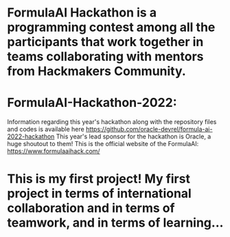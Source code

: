 # FormulaAI Hackathon is a programming contest among all the participants that work together in teams collaborating with mentors from Hackmakers Community.
# FormulaAI-Hackathon-2022:
Information regarding this year's hackathon along with the repository files and codes is available here 
https://github.com/oracle-devrel/formula-ai-2022-hackathon
This year's lead sponsor for the hackathon is Oracle, a huge shoutout to them!
This is the official website of the FormulaAI: https://www.formulaaihack.com/
# This is my first project! My first project in terms of international collaboration and in terms of teamwork, and in terms of learning...
